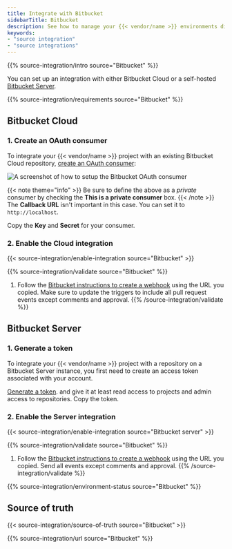```yaml
---
title: Integrate with Bitbucket
sidebarTitle: Bitbucket
description: See how to manage your {{< vendor/name >}} environments directly from your Bitbucket repository.
keywords:
- "source integration"
- "source integrations"
---
```


{{% source-integration/intro source="Bitbucket" %}}

You can set up an integration with either Bitbucket Cloud
or a self-hosted [Bitbucket Server](https://confluence.atlassian.com/bitbucketserver/).

{{% source-integration/requirements source="Bitbucket" %}}

## Bitbucket Cloud

### 1. Create an OAuth consumer

To integrate your {{< vendor/name >}} project with an existing Bitbucket Cloud repository,
[create an OAuth consumer](https://support.atlassian.com/bitbucket-cloud/docs/use-oauth-on-bitbucket-cloud/):

![A screenshot of how to setup the Bitbucket OAuth consumer](/images/integrations/bitbucket/bitbucket-oauth-consumer.svg "0.35")

{{< note theme="info" >}}
Be sure to define the above as a _private_ consumer by checking the **This is a private consumer** box.
{{< /note >}}
The **Callback URL** isn't important in this case.
You can set it to `http://localhost`.

Copy the **Key** and **Secret** for your consumer.

### 2. Enable the Cloud integration

{{< source-integration/enable-integration source="Bitbucket" >}}

{{% source-integration/validate source="Bitbucket" %}}
1. Follow the [Bitbucket instructions to create a webhook](https://support.atlassian.com/bitbucket-cloud/docs/manage-webhooks/#Create-webhooks)
   using the URL you copied.
   Make sure to update the triggers to include all pull request events except comments and approval.
{{% /source-integration/validate %}}

## Bitbucket Server

### 1. Generate a token

To integrate your {{< vendor/name >}} project with a repository on a Bitbucket Server instance,
you first need to create an access token associated with your account.

[Generate a token](https://confluence.atlassian.com/display/BitbucketServer/HTTP+access+tokens).
and give it at least read access to projects and admin access to repositories.
Copy the token.

### 2. Enable the Server integration

{{< source-integration/enable-integration source="Bitbucket server" >}}

{{% source-integration/validate source="Bitbucket" %}}
1. Follow the [Bitbucket instructions to create a webhook](https://confluence.atlassian.com/bitbucketserver076/managing-webhooks-in-bitbucket-server-1026535073.html#ManagingwebhooksinBitbucketServer-creatingwebhooksCreatingwebhooks)
   using the URL you copied.
   Send all events except comments and approval.
{{% /source-integration/validate %}}

{{% source-integration/environment-status source="Bitbucket" %}}

## Source of truth

{{< source-integration/source-of-truth source="Bitbucket" >}}

{{% source-integration/url source="Bitbucket" %}}
